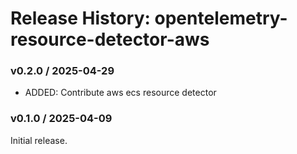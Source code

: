 # Release History: opentelemetry-resource-detector-aws

### v0.2.0 / 2025-04-29

* ADDED: Contribute aws ecs resource detector

### v0.1.0 / 2025-04-09

Initial release.
